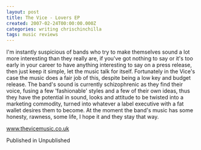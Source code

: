 ```yaml
---
layout: post
title: The Vice - Lovers EP
created: 2007-02-24T00:00:00.000Z
categories: writing chrischinchilla
tags: music reviews
---
```


I'm instantly suspicious of bands who try to make themselves sound a lot more interesting than they really are, if you've got nothing to say or it's too early in your career to have anything interesting to say on a press release, then just keep it simple, let the music talk for itself. Fortunately in the Vice's case the music does a fair job of this, despite being a low key and budget release. The band's sound is currently schizophrenic as they find their voice, fusing a few 'fashionable' styles and a few of their own ideas, thus they have the potential in sound, looks and attitude to be twisted into a marketing commodity, turned into whatever a label executive with a fat wallet desires them to become. At the moment the band's music has some honesty, rawness, some life, I hope it and they stay that way.

<a href=http://www.thevicemusic.co.uk target=_blank>www.thevicemusic.co.uk</a>

Published in Unpublished
